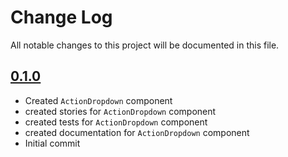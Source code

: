 # Change Log

All notable changes to this project will be documented in this file.

## [0.1.0]()

* Created `ActionDropdown` component
* created stories for  `ActionDropdown` component
* created tests for  `ActionDropdown` component
* created documentation for  `ActionDropdown` component
* Initial commit
